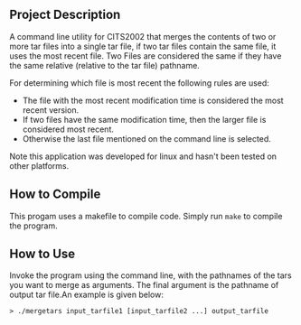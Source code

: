 ## Project Description
A command line utility for CITS2002 that merges the contents of two or more tar files into a single tar file, if two tar files contain the same file, it uses the most recent file. 
Two Files are considered the same if they have the same relative (relative to the tar file) pathname.

For determining which file is most recent the following rules are used:
- The file with the most recent modification time is considered the most recent version.
- If two files have the same modification time, then the larger file is considered most recent.
- Otherwise the last file mentioned on the command line is selected.

 Note this application was developed for linux and hasn't been tested on other platforms.
 
## How to Compile
This progam uses a makefile to compile code. Simply run ```make``` to compile the program.

## How to Use 
Invoke the program using the command line, with the pathnames of the tars you want to merge as arguments. The final argument is the pathname of output tar file.An example is given below:

```> ./mergetars input_tarfile1 [input_tarfile2 ...] output_tarfile```
